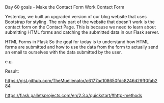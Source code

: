 Day 60 goals - Make the Contact Form Work
Contact Form


Yesterday, we built an upgraded version of our blog website that uses Bootstrap for styling. The only part of the website that doesn't work is the contact form on the Contact Page. This is because we need to learn about submitting HTML forms and catching the submitted data in our Flask server.



HTML Forms in Flask
So the goal for today is to understand how HTML forms are submitted and how to use the data from the form to actually send an email to ourselves with the data submitted by the user.

e.g.


Result:


https://gist.github.com/TheMuellenator/c6177ac108650fdc8246d29ff0fab284

https://flask.palletsprojects.com/en/2.3.x/quickstart/#http-methods

